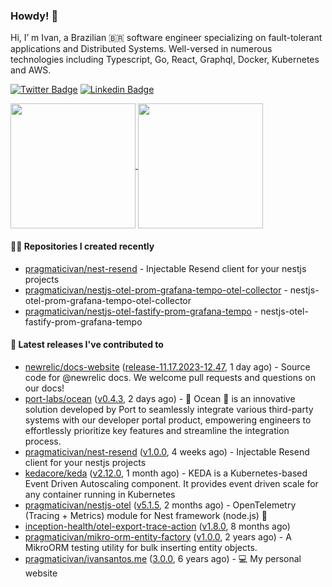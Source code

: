 ### Howdy! 🤠

Hi, I’ m Ivan, a Brazilian 🇧🇷 software engineer specializing on fault-tolerant applications and Distributed Systems. Well-versed in numerous technologies including Typescript, Go, React, Graphql, Docker, Kubernetes and AWS.

[![Twitter Badge](https://img.shields.io/badge/-@pragmaticivan-1ca0f1?style=flat&labelColor=1ca0f1&logo=twitter&logoColor=white&link=https://twitter.com/pragmaticivan)](https://twitter.com/pragmaticivan)
[![Linkedin Badge](https://img.shields.io/badge/-LinkedIn-blue?style=flat&logo=Linkedin&logoColor=white&link=https://www.linkedin.com/in/pragmaticivan/)](https://www.linkedin.com/in/pragmaticivan/)

<a href="https://github.com/anuraghazra/github-readme-stats">
  <img height=200 align="center" src="https://github-readme-stats.vercel.app/api?username=pragmaticivan&show_icons=true&theme=transparent" />
</a>
<a href="https://github.com/anuraghazra/github-readme-stats">
  <img height=200 align="center" src="https://github-readme-stats.vercel.app/api/top-langs?username=pragmaticivan&layout=compact&langs_count=8&card_width=320&theme=transparent" />
</a>

#### 👨‍💻 Repositories I created recently

- [pragmaticivan/nest-resend](https://github.com/pragmaticivan/nest-resend) - Injectable Resend client for your nestjs projects
- [pragmaticivan/nestjs-otel-prom-grafana-tempo-otel-collector](https://github.com/pragmaticivan/nestjs-otel-prom-grafana-tempo-otel-collector) - nestjs-otel-prom-grafana-tempo-otel-collector
- [pragmaticivan/nestjs-otel-fastify-prom-grafana-tempo](https://github.com/pragmaticivan/nestjs-otel-fastify-prom-grafana-tempo) - nestjs-otel-fastify-prom-grafana-tempo

#### 🚀 Latest releases I've contributed to

- [newrelic/docs-website](https://github.com/newrelic/docs-website) ([release-11.17.2023-12.47](https://github.com/newrelic/docs-website/releases/tag/release-11.17.2023-12.47), 1 day ago) - Source code for @newrelic docs. We welcome pull requests and questions on our docs!
- [port-labs/ocean](https://github.com/port-labs/ocean) ([v0.4.3](https://github.com/port-labs/ocean/releases/tag/v0.4.3), 2 days ago) - 🌊 Ocean 🌊 is an innovative solution developed by Port to seamlessly integrate various third-party systems with our developer portal product, empowering engineers to effortlessly prioritize key features and streamline the integration process.
- [pragmaticivan/nest-resend](https://github.com/pragmaticivan/nest-resend) ([v1.0.0](https://github.com/pragmaticivan/nest-resend/releases/tag/v1.0.0), 4 weeks ago) - Injectable Resend client for your nestjs projects
- [kedacore/keda](https://github.com/kedacore/keda) ([v2.12.0](https://github.com/kedacore/keda/releases/tag/v2.12.0), 1 month ago) -  KEDA is a Kubernetes-based Event Driven Autoscaling component. It provides event driven scale for any container running in Kubernetes 
- [pragmaticivan/nestjs-otel](https://github.com/pragmaticivan/nestjs-otel) ([v5.1.5](https://github.com/pragmaticivan/nestjs-otel/releases/tag/v5.1.5), 2 months ago) - OpenTelemetry (Tracing &#43; Metrics) module for Nest framework (node.js)  🔭
- [inception-health/otel-export-trace-action](https://github.com/inception-health/otel-export-trace-action) ([v1.8.0](https://github.com/inception-health/otel-export-trace-action/releases/tag/v1.8.0), 8 months ago)
- [pragmaticivan/mikro-orm-entity-factory](https://github.com/pragmaticivan/mikro-orm-entity-factory) ([v1.0.0](https://github.com/pragmaticivan/mikro-orm-entity-factory/releases/tag/v1.0.0), 2 years ago) - A MikroORM testing utility for bulk inserting entity objects.
- [pragmaticivan/ivansantos.me](https://github.com/pragmaticivan/ivansantos.me) ([3.0.0](https://github.com/pragmaticivan/ivansantos.me/releases/tag/3.0.0), 6 years ago) - :computer: My personal website
